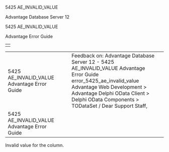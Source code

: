5425 AE\_INVALID\_VALUE




Advantage Database Server 12  

5425 AE\_INVALID\_VALUE

Advantage Error Guide

|  |
| --- |
|  |

|  |  |  |  |  |
| --- | --- | --- | --- | --- |
| 5425 AE\_INVALID\_VALUE  Advantage Error Guide |  |  | Feedback on: Advantage Database Server 12 - 5425 AE\_INVALID\_VALUE Advantage Error Guide error\_5425\_ae\_invalid\_value Advantage Web Development > Advantage Delphi OData Client > Delphi OData Components > TODataSet / Dear Support Staff, |  |
| 5425 AE\_INVALID\_VALUE  Advantage Error Guide |  |  |  |  |

Invalid value for the column.